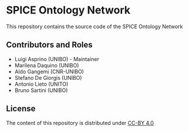 # SPICE Ontology Network

This repository contains the source code of the SPICE Ontology Network


## Contributors and Roles

- Luigi Asprino (UNIBO) - Maintainer
- Marilena Daquino (UNIBO)
- Aldo Gangemi (CNR-UNIBO)
- Stefano De Giorgis (UNIBO)
- Antonio Lieto (UNITO)
- Bruno Sartini (UNIBO)

## License

The content of this repository is distributed under [CC-BY 4.0](https://creativecommons.org/licenses/by/4.0/)
